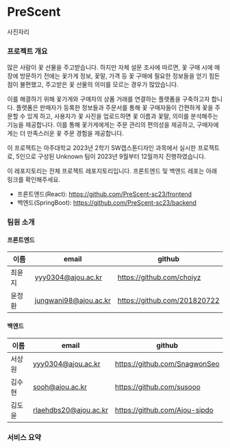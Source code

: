 # PreScent

사진자리

### 프로젝트 개요
  많은 사람이 꽃 선물을 주고받습니다. 하지만 자체 설문 조사에 따르면, 꽃 구매 시에 매장에 방문하기 전에는 꽃가게 정보, 꽃말, 가격 등 꽃 구매에 필요한 정보들을 얻기 힘든 점이 불편했고, 주고받은 꽃 선물의 의미를 모르는 경우가 많았습니다.

  이를 해결하기 위해 꽃가게와 구매자의 상품 거래를 연결하는 플랫폼을 구축하고자 합니다. 플랫폼은 판매자가 등록한 정보들과 주문서를 통해 꽃 구매자들이 간편하게 꽃을 주문할 수 있게 하고, 사용자가 꽃 사진을 업로드하면 꽃 이름과 꽃말, 의미를 분석해주는 기능을 제공합니다. 
이를 통해 꽃가게에게는 주문 관리의 편의성을 제공하고, 구매자에게는 더 만족스러운 꽃 주문 경험을 제공합니다.


이 프로젝트는 아주대학교 2023년 2학기 SW캡스톤디자인 과목에서 실시한 프로젝트로, 5인으로 구성된 Unknown 팀이 2023년 9월부터 12월까지 진행하였습니다.

이 레포지토리는 전체 프로젝트 레포지토리입니다. 프론트엔드 및 백엔드 레포는 아래 링크를 확인해주세요.

- 프론트엔드(React): https://github.com/PreScent-sc23/frontend
- 백엔드(SpringBoot): https://github.com/PreScent-sc23/backend



### 팀원 소개
#### 프론트엔드
|**이름**|**email**|**github**|
|--|-----|-----|
|최윤지|yyy0304@ajou.ac.kr|https://github.com/choiyz|
|윤정환|jungwani98@ajou.ac.kr|https://github.com/201820722|


#### 백엔드
|**이름**|**email**|**github**|
|--|-----|-----|
|서상원|yyy0304@ajou.ac.kr|https://github.com/SnagwonSeo|
|김수현|sooh@ajou.ac.kr|https://github.com/susooo|
|김도윤|rlaehdbs20@ajou.ac.kr|https://github.com/Ajou-sipdo|


### 서비스 요약

